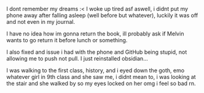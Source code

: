 I dont remember my dreams :<
I woke up tired asf aswell, i didnt put my phone away after falling asleep (well before but whatever), luckily it was off and not even in my journal.

I have no idea how im gonna return the book, ill probably ask if Melvin wants to go return it before lunch or something.

I also fixed and issue i had with the phone and GitHub being stupid, not allowing me to push not pull. I just reinstalled obsidian...

I was walking to the first class, history, and i eyed down the goth, emo whatever girl in 9th class and she saw me, i didnt mean to, i was looking at the stair and she walked by so my eyes locked on her omg i feel so bad rn.